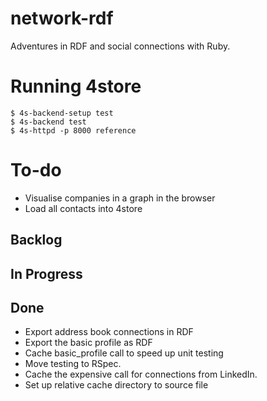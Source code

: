 # network-rdf

Adventures in RDF and social connections with Ruby.

# Running 4store

	$ 4s-backend-setup test
	$ 4s-backend test
	$ 4s-httpd -p 8000 reference


# To-do

- Visualise companies in a graph in the browser
- Load all contacts into 4store

## Backlog

## In Progress

## Done

- Export address book connections in RDF
- Export the basic profile as RDF
- Cache basic_profile call to speed up unit testing
- Move testing to RSpec.
- Cache the expensive call for connections from LinkedIn.
- Set up relative cache directory to source file


